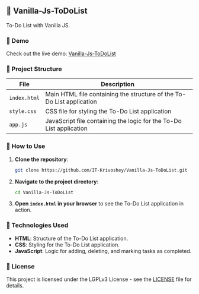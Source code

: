 ## 📝 Vanilla-Js-ToDoList

To-Do List with Vanilla JS.

### 🔗 Demo

Check out the live demo: [Vanilla-Js-ToDoList](https://itkrivoshei.github.io/Vanilla-Js-ToDoList/)

### 📂 Project Structure

| File      | Description                                              |
|-----------|----------------------------------------------------------|
| `index.html`  | Main HTML file containing the structure of the To-Do List application |
| `style.css`   | CSS file for styling the To-Do List application       |
| `app.js`      | JavaScript file containing the logic for the To-Do List application  |

### 🚀 How to Use

1. **Clone the repository**:
    ```sh
    git clone https://github.com/IT-Krivoshey/Vanilla-Js-ToDoList.git
    ```
2. **Navigate to the project directory**:
    ```sh
    cd Vanilla-Js-ToDoList
    ```
3. **Open `index.html` in your browser** to see the To-Do List application in action.

### 🔧 Technologies Used

- **HTML**: Structure of the To-Do List application.
- **CSS**: Styling for the To-Do List application.
- **JavaScript**: Logic for adding, deleting, and marking tasks as completed.

### 📜 License

This project is licensed under the LGPLv3 License - see the [LICENSE](LICENSE) file for details.
